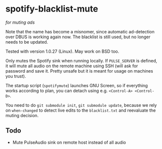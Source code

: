 # spotify-blacklist-mute
*for muting ads*

Note that the name has become a misnomer, since automatic ad-detection over DBUS is working again now. The blacklist is still used, but no longer needs to be updated.

Tested with version 1.0.27 (Linux). May work on BSD too.

Only mutes the Spotify sink when running locally. If `PULSE_SERVER` is defined, it will mute all audio on the remote machine using SSH (will ask for password and save it. Pretty unsafe but it is meant for usage on machines you trust).

The startup script (`spotifymute`) launches GNU Screen, so if everything works according to plan, you can detach using e.g. `<Control-A> <Control-D>`.

You need to do `git submodule init`, `git submodule update`, because we rely on `when-changed` to detect live edits to the `blacklist.txt` and reevaluate the muting decision.

Todo
----

* Mute PulseAudio sink on remote host instead of all audio
